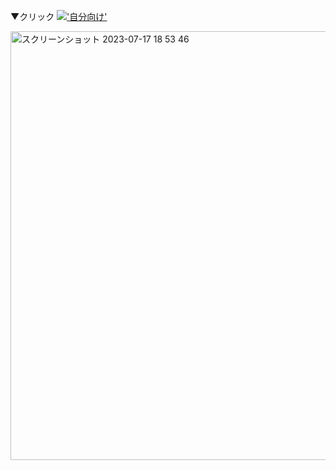▼クリック
[!['自分向け'](https://i.ytimg.com/vi/9sTQBQo2wqo/hq720.jpg?sqp=-oaymwEcCNAFEJQDSFXyq4qpAw4IARUAAIhCGAFwAcABBg==&rs=AOn4CLArc5kjz7hIqF3mvY3WAWJ98wdUcQ)](https://www.youtube.com/watch?v=9sTQBQo2wqo)

<img width="686" alt="スクリーンショット 2023-07-17 18 53 46" src="https://github.com/tochisuke221/tochisuke221/assets/81346474/14a32eb9-f911-471d-a570-e2d3fc877d82">
<br>
